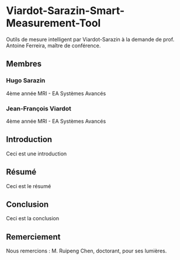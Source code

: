 # Viardot-Sarazin-Smart-Measurement-Tool
Outils de mesure intelligent par Viardot-Sarazin
à la demande de prof. Antoine Ferreira, maître de conférence.

## Membres
### Hugo Sarazin
4ème année MRI - EA Systèmes Avancés
### Jean-François Viardot
4ème année MRI - EA Systèmes Avancés

## Introduction
Ceci est une introduction

## Résumé
Ceci est le résumé

## Conclusion
Ceci est la conclusion

## Remerciement
Nous remercions :
  M. Ruipeng Chen, doctorant, pour ses lumières.
